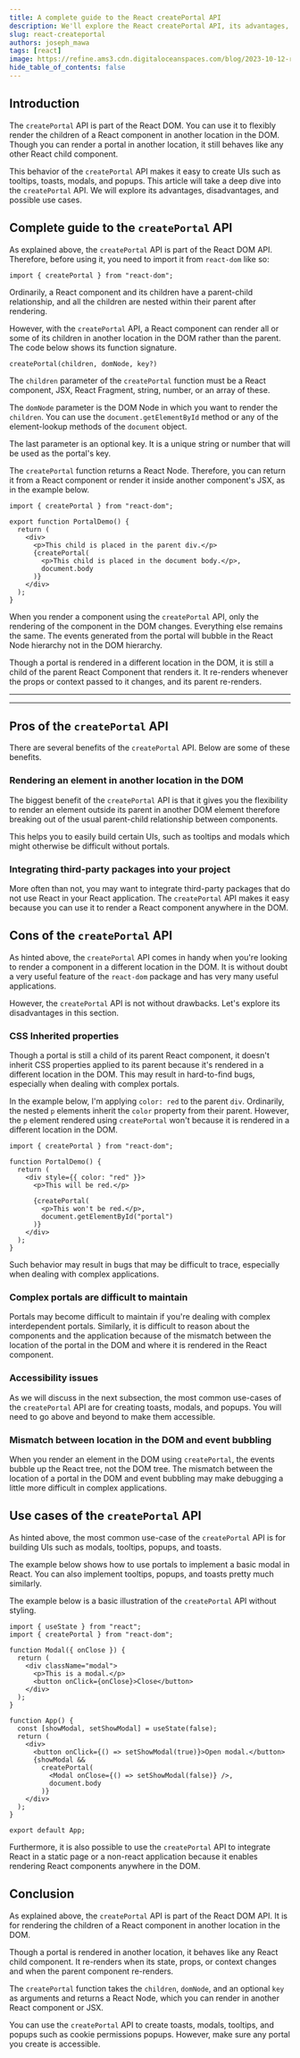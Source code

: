 ```yaml
---
title: A complete guide to the React createPortal API
description: We'll explore the React createPortal API, its advantages, disadvantages, and possible use cases.
slug: react-createportal
authors: joseph_mawa
tags: [react]
image: https://refine.ams3.cdn.digitaloceanspaces.com/blog/2023-10-12-react-createportal/social.png
hide_table_of_contents: false
---
```



## Introduction

The `createPortal` API is part of the React DOM. You can use it to flexibly render the children of a React component in another location in the DOM. Though you can render a portal in another location, it still behaves like any other React child component.

This behavior of the `createPortal` API makes it easy to create UIs such as tooltips, toasts, modals, and popups. This article will take a deep dive into the `createPortal` API. We will explore its advantages, disadvantages, and possible use cases.

## Complete guide to the `createPortal` API

As explained above, the `createPortal` API is part of the React DOM API. Therefore, before using it, you need to import it from `react-dom` like so:

```tsx
import { createPortal } from "react-dom";
```

Ordinarily, a  React component and its children have a parent-child relationship, and all the children are nested within their parent after rendering.

However, with the `createPortal` API, a React component can render all or some of its children in another location in the DOM rather than the parent. The code below shows its function signature.

```tsx
createPortal(children, domNode, key?)
```

The `children` parameter of the `createPortal` function must be a React component, JSX, React Fragment, string, number, or an array of these.

The `domNode` parameter is the DOM Node in which you want to render the `children`. You can use the `document.getElementById` method or any of the element-lookup methods of the `document` object.

The last parameter is an optional key. It is a unique string or number that will be used as the portal's key.

The `createPortal` function returns a React Node. Therefore, you can return it from a React component or render it inside another component's JSX, as in the example below.

```tsx
import { createPortal } from "react-dom";

export function PortalDemo() {
  return (
    <div>
      <p>This child is placed in the parent div.</p>
      {createPortal(
        <p>This child is placed in the document body.</p>,
        document.body
      )}
    </div>
  );
}
```

When you render a component using the `createPortal` API, only the rendering of the component in the DOM changes. Everything else remains the same. The events generated from the portal will bubble in the React Node hierarchy not in the DOM hierarchy.

Though a portal is rendered in a different location in the DOM, it is still a child of the parent React Component that renders it. It re-renders whenever the props or context passed to it changes, and its parent re-renders.


---

<BannerRandom />

---

## Pros of the `createPortal` API

There are several benefits of the `createPortal` API. Below are some of these benefits.

### Rendering an element in another location in the DOM

The biggest benefit of the `createPortal` API is that it gives you the flexibility to render an element outside its parent in another DOM element therefore breaking out of the usual parent-child relationship between components.

This helps you to easily build certain UIs, such as tooltips and modals which might otherwise be difficult without portals.

### Integrating third-party packages into your project

More often than not, you may want to integrate third-party packages that do not use React in your React application. The `createPortal` API makes it easy because you can use it to render a React component anywhere in the DOM.

## Cons of the `createPortal` API

As hinted above, the `createPortal` API comes in handy when you're looking to render a component in a different location in the DOM. It is without doubt a very useful feature of the `react-dom` package and has very many useful applications.

However, the `createPortal` API is not without drawbacks. Let's explore its disadvantages in this section.

### CSS Inherited properties

Though a portal is still a child of its parent React component, it doesn't inherit CSS  properties applied to its parent because it's rendered in a different location in the DOM.   This may result in hard-to-find bugs, especially when dealing with complex portals.

In the example below, I'm applying `color: red` to the parent `div`. Ordinarily, the nested `p` elements inherit the `color` property from their parent. However, the `p` element rendered using `createPortal` won't because it is rendered in a different location in the DOM.

```tsx
import { createPortal } from "react-dom";

function PortalDemo() {
  return (
    <div style={{ color: "red" }}>
      <p>This will be red.</p>

      {createPortal(
        <p>This won't be red.</p>,
        document.getElementById("portal")
      )}
    </div>
  );
}
```

Such behavior may result in bugs that may be difficult to trace, especially when dealing with complex applications.

### Complex portals are difficult to maintain

Portals may become difficult to maintain if you're dealing with complex interdependent portals. Similarly, it is difficult to reason about the components and the application because of the mismatch between the location of the portal in the DOM and where it is rendered in the React component.

### Accessibility issues

As we will discuss in the next subsection, the most common use-cases of the `createPortal` API are for creating toasts, modals, and popups. You will need to go above and beyond to make them accessible.

### Mismatch between location in the DOM and event bubbling

When you render an element in the DOM using `createPortal`, the events bubble up the React tree, not the DOM tree. The mismatch between the location of a portal in the DOM and event bubbling may make debugging a little more difficult in complex applications.

## Use cases of the `createPortal` API

As hinted above, the most common use-case of the `createPortal` API is for building UIs such as modals, tooltips, popups, and toasts.

The example below shows how to use portals to implement a basic modal in React. You can also implement tooltips, popups, and toasts pretty much similarly.

The example below is a basic illustration of the `createPortal` API without styling.

```tsx
import { useState } from "react";
import { createPortal } from "react-dom";

function Modal({ onClose }) {
  return (
    <div className="modal">
      <p>This is a modal.</p>
      <button onClick={onClose}>Close</button>
    </div>
  );
}

function App() {
  const [showModal, setShowModal] = useState(false);
  return (
    <div>
      <button onClick={() => setShowModal(true)}>Open modal.</button>
      {showModal &&
        createPortal(
          <Modal onClose={() => setShowModal(false)} />,
          document.body
        )}
    </div>
  );
}

export default App;
```

Furthermore, it is also possible to use the `createPortal` API to integrate React in a static page or a non-react application because it enables rendering React components anywhere in the DOM.

## Conclusion

As explained above, the `createPortal` API is part of the React DOM API. It is for rendering the children of a React component in another location in the DOM.

Though a portal is rendered in another location, it behaves like any React child component. It re-renders when its state, props, or context changes and when the parent component re-renders.

The `createPortal` function takes the `children`, `domNode`, and an optional `key` as arguments and returns a React Node, which you can render in another React component or JSX.

You can use the `createPortal` API to create toasts,  modals, tooltips, and popups such as cookie permissions popups. However, make sure any portal you create is accessible.
